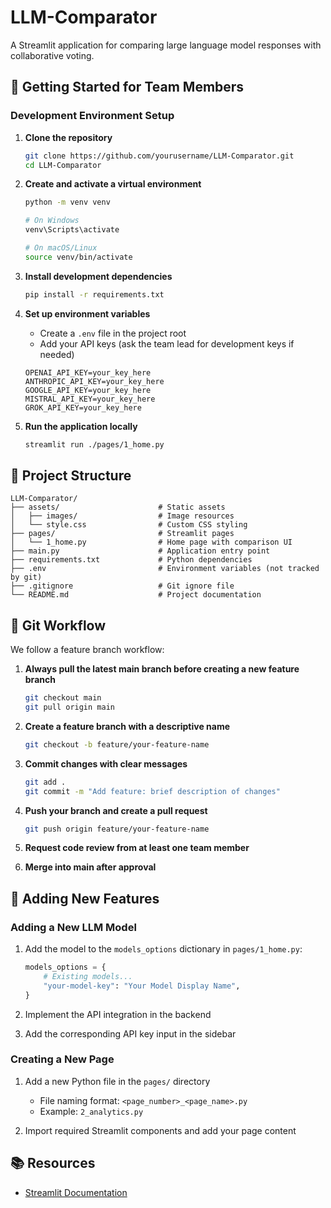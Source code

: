 # LLM-Comparator

A Streamlit application for comparing large language model responses with collaborative voting.

## 🚀 Getting Started for Team Members

### Development Environment Setup

1. **Clone the repository**
   ```bash
   git clone https://github.com/yourusername/LLM-Comparator.git
   cd LLM-Comparator
   ```

2. **Create and activate a virtual environment**
   ```bash
   python -m venv venv
   
   # On Windows
   venv\Scripts\activate
   
   # On macOS/Linux
   source venv/bin/activate
   ```

3. **Install development dependencies**
   ```bash
   pip install -r requirements.txt
   ```

4. **Set up environment variables**
   - Create a `.env` file in the project root
   - Add your API keys (ask the team lead for development keys if needed)
   ```
   OPENAI_API_KEY=your_key_here
   ANTHROPIC_API_KEY=your_key_here
   GOOGLE_API_KEY=your_key_here
   MISTRAL_API_KEY=your_key_here
   GROK_API_KEY=your_key_here
   ```

5. **Run the application locally**
   ```bash
   streamlit run ./pages/1_home.py
   ```

## 📂 Project Structure

```
LLM-Comparator/
├── assets/                      # Static assets
│   ├── images/                  # Image resources
│   └── style.css                # Custom CSS styling
├── pages/                       # Streamlit pages
│   └── 1_home.py                # Home page with comparison UI
├── main.py                      # Application entry point
├── requirements.txt             # Python dependencies
├── .env                         # Environment variables (not tracked by git)
├── .gitignore                   # Git ignore file
└── README.md                    # Project documentation
```

## 🔄 Git Workflow

We follow a feature branch workflow:

1. **Always pull the latest main branch before creating a new feature branch**
   ```bash
   git checkout main
   git pull origin main
   ```

2. **Create a feature branch with a descriptive name**
   ```bash
   git checkout -b feature/your-feature-name
   ```

3. **Commit changes with clear messages**
   ```bash
   git add .
   git commit -m "Add feature: brief description of changes"
   ```

4. **Push your branch and create a pull request**
   ```bash
   git push origin feature/your-feature-name
   ```

5. **Request code review from at least one team member**

6. **Merge into main after approval**

## 🧩 Adding New Features

### Adding a New LLM Model

1. Add the model to the `models_options` dictionary in `pages/1_home.py`:
   ```python
   models_options = {
       # Existing models...
       "your-model-key": "Your Model Display Name",
   }
   ```

2. Implement the API integration in the backend

3. Add the corresponding API key input in the sidebar

### Creating a New Page

1. Add a new Python file in the `pages/` directory
   - File naming format: `<page_number>_<page_name>.py`
   - Example: `2_analytics.py`

2. Import required Streamlit components and add your page content


## 📚 Resources

- [Streamlit Documentation](https://docs.streamlit.io/)
